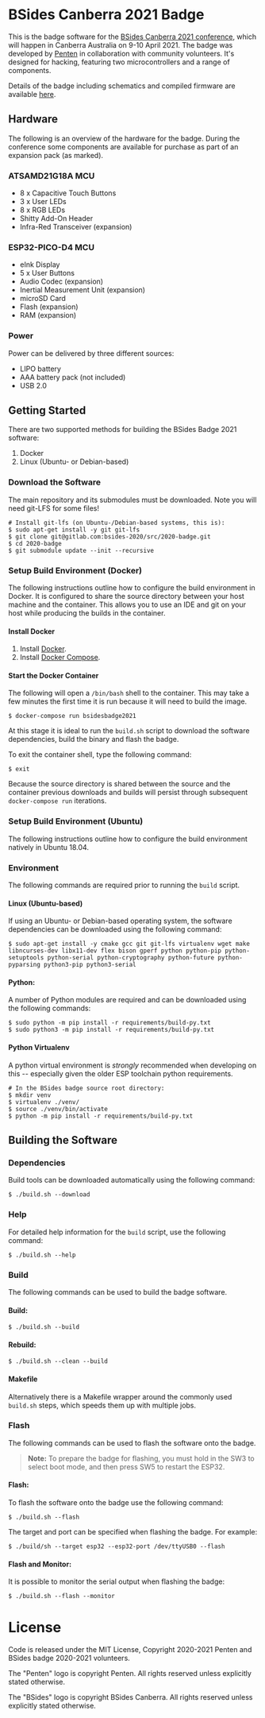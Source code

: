 # BSides Canberra 2021 Badge

This is the badge software for the [BSides Canberra 2021 conference](https://bsidesau.com.au/index.html), which will happen in Canberra Australia on 9-10
April 2021. The badge  was developed by [Penten](https://www.penten.com/) in collaboration with community volunteers. It's designed for hacking, featuring
two microcontrollers and a range of components.

Details of the badge including schematics and compiled firmware are available
[here](https://bsidesau.com.au/badge2021.html).

## Hardware

The following is an overview of the hardware for the badge. During the
conference some components are available for purchase as part of an expansion
pack (as marked).

### ATSAMD21G18A MCU
- 8 x Capacitive Touch Buttons
- 3 x User LEDs
- 8 x RGB LEDs
- Shitty Add-On Header
- Infra-Red Transceiver (expansion)

### ESP32-PICO-D4 MCU
- eInk Display
- 5 x User Buttons
- Audio Codec (expansion)
- Inertial Measurement Unit (expansion)
- microSD Card
- Flash (expansion)
- RAM (expansion)

### Power
Power can be delivered by three different sources:
- LIPO battery
- AAA battery pack (not included)
- USB 2.0

## Getting Started

There are two supported methods for building the BSides Badge 2021 software:

1. Docker
2. Linux (Ubuntu- or Debian-based)

### Download the Software

The main repository and its submodules must be downloaded. Note you will need git-LFS for some files!

```
# Install git-lfs (on Ubuntu-/Debian-based systems, this is):
$ sudo apt-get install -y git git-lfs
$ git clone git@gitlab.com:bsides-2020/src/2020-badge.git
$ cd 2020-badge
$ git submodule update --init --recursive
```

### Setup Build Environment (Docker)

The following instructions outline how to configure the build environment in Docker.
It is configured to share the source directory between your host machine and the
container. This allows you to use an IDE and git on your host while producing the
builds in the container.

#### Install Docker

1. Install [Docker](https://docs.docker.com/get-docker/).
2. Install [Docker Compose](https://docs.docker.com/compose/install/).

#### Start the Docker Container

The following will open a `/bin/bash` shell to the container. This may take a few
minutes the first time it is run because it will need to build the image.

```
$ docker-compose run bsidesbadge2021
```

At this stage it is ideal to run the `build.sh` script to download the software
dependencies, build the binary and flash the badge.

To exit the container shell, type the following command:

```
$ exit
```

Because the source directory is shared between the source and the container previous
downloads and builds will persist through subsequent `docker-compose run` iterations.

### Setup Build Environment (Ubuntu)

The following instructions outline how to configure the build environment natively in Ubuntu 18.04.

### Environment

The following commands are required prior to running the `build` script.

#### Linux (Ubuntu-based)

If using an Ubuntu- or Debian-based operating system, the software dependencies can be
downloaded using the following command:

```
$ sudo apt-get install -y cmake gcc git git-lfs virtualenv wget make libncurses-dev libx11-dev flex bison gperf python python-pip python-setuptools python-serial python-cryptography python-future python-pyparsing python3-pip python3-serial
```

#### Python:

A number of Python modules are required and can be downloaded using the
following commands:

```
$ sudo python -m pip install -r requirements/build-py.txt
$ sudo python3 -m pip install -r requirements/build-py.txt
```

#### Python Virtualenv

A python virtual environment is _strongly_ recommended when developing on this -- especially given the older ESP toolchain python requirements.
```
# In the BSides badge source root directory:
$ mkdir venv
$ virtualenv ./venv/
$ source ./venv/bin/activate
$ python -m pip install -r requirements/build-py.txt
```

## Building the Software

### Dependencies

Build tools can be downloaded automatically using the following command:

```
$ ./build.sh --download
```

### Help

For detailed help information for the `build` script, use the following command:

```
$ ./build.sh --help
```

### Build

The following commands can be used to build the badge software.

#### Build:

```
$ ./build.sh --build
```

#### Rebuild:

```
$ ./build.sh --clean --build
```

#### Makefile

Alternatively there is a Makefile wrapper around the commonly used `build.sh` steps, which speeds them up with multiple jobs.

### Flash

The following commands can be used to flash the software onto the badge.

>  **Note:** To prepare the badge for flashing, you must hold in the SW3 to
>  select boot mode, and then press SW5 to restart the ESP32.

#### Flash:

To flash the software onto the badge use the following command:

```
$ ./build.sh --flash
```

The target and port can be specified when flashing the badge. For example:

```
$ ./build/sh --target esp32 --esp32-port /dev/ttyUSB0 --flash
```

#### Flash and Monitor:

It is possible to monitor the serial output when flashing the badge:

```
$ ./build.sh --flash --monitor
```

# License

Code is released under the MIT License, Copyright 2020-2021 Penten and BSides badge 2020-2021 volunteers.

The "Penten" logo is copyright Penten.  All rights reserved unless explicitly stated otherwise.

The "BSides" logo is copyright BSides Canberra. All rights reserved unless explicitly stated otherwise.
